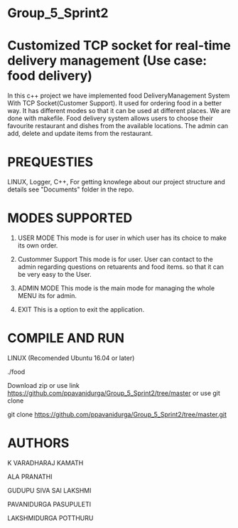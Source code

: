 # Group_5_Sprint2 
# Customized TCP socket for real-time delivery management (Use case: food delivery)

In this c++ project we have implemented food DeliveryManagement System With TCP Socket(Customer Support). It used for ordering food in a better way. It has different modes so that it can be used at different places.
We are done with makefile. Food delivery system allows users to choose their favourite restaurant and dishes from the available locations. The admin can add, delete and update items from the restaurant.
# PREQUESTIES
LINUX,
Logger,
C++,
For getting knowlege about our project structure and details see "Documents" folder in the repo.

# MODES SUPPORTED

1. USER MODE
This mode is for user in which user has its choice to make its own order.

2. Custommer Support
This mode is for user. User can contact to the admin regarding questions on retuarents and food items. so that it can be very easy to the User.

3. ADMIN MODE
This mode is the main mode for managing the whole MENU its for admin.

4. EXIT
This is a option to exit the application.

# COMPILE AND RUN
LINUX (Recomended Ubuntu 16.04 or later)

./food

Download zip or use link https://github.com/ppavanidurga/Group_5_Sprint2/tree/master or use git clone

git clone https://github.com/ppavanidurga/Group_5_Sprint2/tree/master.git

# AUTHORS
K VARADHARAJ KAMATH

ALA PRANATHI

GUDUPU SIVA SAI LAKSHMI

PAVANIDURGA PASUPULETI

LAKSHMIDURGA POTTHURU


